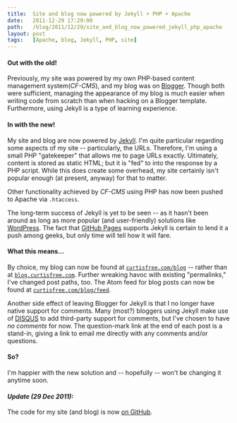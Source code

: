 ```yaml
---
title:  Site and blog now powered by Jekyll + PHP + Apache
date:   2011-12-29 17:29:00
path:   /blog/2011/12/29/site_and_blog_now_powered_jekyll_php_apache
layout: post
tags:   [Apache, blog, Jekyll, PHP, site]
---
```

#### Out with the old!

Previously, my site was powered by my own PHP-based content management system(_CF-CMS_), and my
blog was on [Blogger](https://www.blogger.com). Though both were sufficient, managing the
appearance of my blog is much easier when writing code from scratch than when hacking on a Blogger
template. Furthermore, using Jekyll is a type of learning experience.

#### In with the new!

My site and blog are now powered by [Jekyll](http://jekyllrb.com/). I'm quite particular regarding
some aspects of my site -- particularly, the URLs. Therefore, I'm using a small PHP "gatekeeper"
that allows me to page URLs exactly. Ultimately, content is stored as static HTML; but it is "fed"
to into the response by a PHP script. While this does create some overhead, my site certainly isn't
popular enough (at present, anyway) for that to matter.

Other functionality achieved by _CF-CMS_ using PHP has now been pushed to Apache via `.htaccess`.

The long-term success of Jekyll is yet to be seen -- as it hasn't been around as long as more
popular (and user-friendly) solutions like [WordPress](https://wordpress.org). The fact that
[GitHub Pages](http://pages.github.com) supports Jekyll is certain to lend it a push among geeks,
but only time will tell how it will fare.

#### What this means...

By choice, my blog can now be found at [`curtisfree.com/blog`](/blog) --
rather than at [`blog.curtisfree.com`](http://blog.curtisfree.com). Further wreaking havoc with
existing "permalinks," I've changed post paths, too. The Atom feed for blog posts can now be
found at [`curtisfree.com/blog/feed`](/blog/feed).

Another side effect of leaving Blogger for Jekyll is that I no longer have native support for
comments. Many (most?) bloggers using Jekyll make use of [DISQUS](https://disqus.com/) to add
third-party support for comments, but I've chosen to have _no comments_ for now. The question-mark
link at the end of each post is a stand-in, giving a link to email me directly with any comments
and/or questions.

#### So?

I'm happier with the new solution and -- hopefully -- won't be changing it anytime soon.

#### _Update (29 Dec 2011):_

The code for my site (and blog) is now [on GitHub](https://github.com/cfree3/CurtisFree.com).

